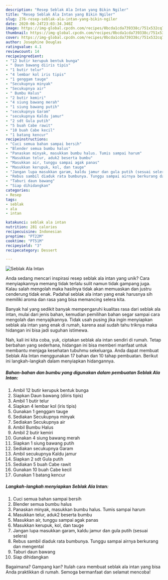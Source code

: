 ```yaml
---
description: "Resep Seblak Ala Intan yang Bikin Ngiler"
title: "Resep Seblak Ala Intan yang Bikin Ngiler"
slug: 276-resep-seblak-ala-intan-yang-bikin-ngiler
date: 2020-06-24T23:03:34.340Z
image: https://img-global.cpcdn.com/recipes/0bcda1cda739338c/751x532cq70/seblak-ala-intan-foto-resep-utama.jpg
thumbnail: https://img-global.cpcdn.com/recipes/0bcda1cda739338c/751x532cq70/seblak-ala-intan-foto-resep-utama.jpg
cover: https://img-global.cpcdn.com/recipes/0bcda1cda739338c/751x532cq70/seblak-ala-intan-foto-resep-utama.jpg
author: Josephine Douglas
ratingvalue: 4.1
reviewcount: 14
recipeingredient:
- "12 butir kerupuk bentuk bunga"
- " Daun bawang diiris tipis"
- "1 butir telur"
- "4 lembar kol iris tipis"
- "1 genggam tauge"
- "Secukupnya minyak"
- "Secukupnya air"
- " Bumbu Halus"
- "2 butir kemiri"
- "4 siung bawang merah"
- "1 siung bawang putih"
- "secukupnya Garam"
- "secukupnya Kaldu jamur"
- "2 sdt Gula putih"
- "5 buah Cabe rawit"
- "10 buah Cabe kecil"
- "1 batang kencur"
recipeinstructions:
- "Cuci semua bahan sampai bersih"
- "Blender semua bumbu halus"
- "Panaskan minyak, masukkan bumbu halus. Tumis sampai harum"
- "Masukkan telur, aduk2 beserta bumbu"
- "Masukkan air, tunggu sampai agak panas"
- "Masukkan kerupuk, kol, dan tauge"
- "Jangan lupa masukkan garam, kaldu jamur dan gula putih (sesuai selera)"
- "Rebus sambil diaduk rata bumbunya. Tunggu sampai airnya berkurang dan mengental"
- "Taburi daun bawang"
- "Siap dihidangkan"
categories:
- Resep
tags:
- seblak
- ala
- intan

katakunci: seblak ala intan 
nutrition: 281 calories
recipecuisine: Indonesian
preptime: "PT22M"
cooktime: "PT51M"
recipeyield: "3"
recipecategory: Dessert

---
```



![Seblak Ala Intan](https://img-global.cpcdn.com/recipes/0bcda1cda739338c/751x532cq70/seblak-ala-intan-foto-resep-utama.jpg)

Anda sedang mencari inspirasi resep seblak ala intan yang unik? Cara menyiapkannya memang tidak terlalu sulit namun tidak gampang juga. Kalau salah mengolah maka hasilnya tidak akan memuaskan dan justru cenderung tidak enak. Padahal seblak ala intan yang enak harusnya sih memiliki aroma dan rasa yang bisa memancing selera kita.



Banyak hal yang sedikit banyak mempengaruhi kualitas rasa dari seblak ala intan, mulai dari jenis bahan, kemudian pemilihan bahan segar sampai cara mengolah dan menyajikannya. Tidak usah pusing jika ingin menyiapkan seblak ala intan yang enak di rumah, karena asal sudah tahu triknya maka hidangan ini bisa jadi suguhan istimewa.


Nah, kali ini kita coba, yuk, ciptakan seblak ala intan sendiri di rumah. Tetap berbahan yang sederhana, hidangan ini bisa memberi manfaat untuk membantu menjaga kesehatan tubuhmu sekeluarga. Anda dapat membuat Seblak Ala Intan menggunakan 17 bahan dan 10 tahap pembuatan. Berikut ini langkah-langkah dalam menyiapkan hidangannya.

<!--inarticleads1-->

##### Bahan-bahan dan bumbu yang digunakan dalam pembuatan Seblak Ala Intan:

1. Ambil 12 butir kerupuk bentuk bunga
1. Siapkan  Daun bawang (diiris tipis)
1. Ambil 1 butir telur
1. Siapkan 4 lembar kol (iris tipis)
1. Gunakan 1 genggam tauge
1. Sediakan Secukupnya minyak
1. Sediakan Secukupnya air
1. Ambil  Bumbu Halus
1. Ambil 2 butir kemiri
1. Gunakan 4 siung bawang merah
1. Siapkan 1 siung bawang putih
1. Sediakan secukupnya Garam
1. Ambil secukupnya Kaldu jamur
1. Siapkan 2 sdt Gula putih
1. Sediakan 5 buah Cabe rawit
1. Gunakan 10 buah Cabe kecil
1. Gunakan 1 batang kencur




<!--inarticleads2-->

##### Langkah-langkah menyiapkan Seblak Ala Intan:

1. Cuci semua bahan sampai bersih
1. Blender semua bumbu halus
1. Panaskan minyak, masukkan bumbu halus. Tumis sampai harum
1. Masukkan telur, aduk2 beserta bumbu
1. Masukkan air, tunggu sampai agak panas
1. Masukkan kerupuk, kol, dan tauge
1. Jangan lupa masukkan garam, kaldu jamur dan gula putih (sesuai selera)
1. Rebus sambil diaduk rata bumbunya. Tunggu sampai airnya berkurang dan mengental
1. Taburi daun bawang
1. Siap dihidangkan




Bagaimana? Gampang kan? Itulah cara membuat seblak ala intan yang bisa Anda praktikkan di rumah. Semoga bermanfaat dan selamat mencoba!
